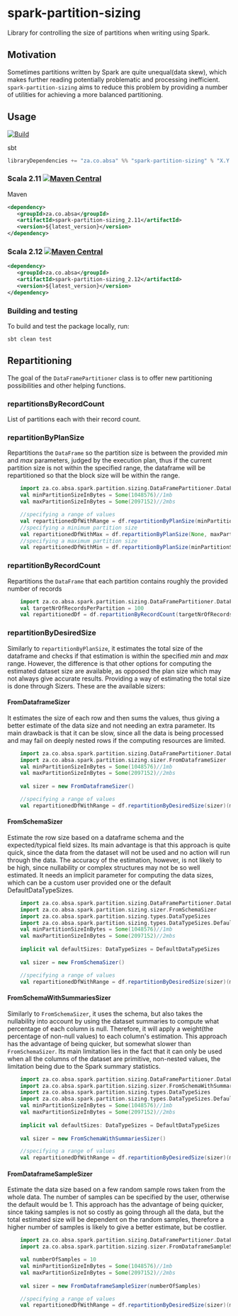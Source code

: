 # spark-partition-sizing

Library for controlling the size of partitions when writing using Spark.

## Motivation
Sometimes partitions written by Spark are quite unequal(data skew), which makes further reading potentially problematic and processing inefficient.
`spark-partition-sizing` aims to reduce this problem by providing a number of utilities for achieving a more balanced partitioning.

## Usage

[![Build](https://github.com/AbsaOSS/spark-partition-sizing/workflows/Build/badge.svg)](https://github.com/AbsaOSS/spark-partition-sizing/actions)

sbt
```scala
libraryDependencies += "za.co.absa" %% "spark-partition-sizing" % "X.Y.Z"
```

### Scala 2.11 [![Maven Central](https://maven-badges.herokuapp.com/maven-central/za.co.absa/spark-partition-sizing_2.11/badge.svg)](https://maven-badges.herokuapp.com/maven-central/za.co.absa/spark-partition-sizing_2.11)

Maven
```xml
<dependency>
   <groupId>za.co.absa</groupId>
   <artifactId>spark-partition-sizing_2.11</artifactId>
   <version>${latest_version}</version>
</dependency>
```

### Scala 2.12 [![Maven Central](https://maven-badges.herokuapp.com/maven-central/za.co.absa/spark-partition-sizing_2.12/badge.svg)](https://maven-badges.herokuapp.com/maven-central/za.co.absa/spark-partition-sizing_2.12)

```xml
<dependency>
   <groupId>za.co.absa</groupId>
   <artifactId>spark-partition-sizing_2.12</artifactId>
   <version>${latest_version}</version>
</dependency>
```

### Building and testing
To build and test the package locally, run:
```
sbt clean test
```

## Repartitioning

The goal of the `DataFramePartitioner` class is to offer new partitioning possibilities and other helping functions.

### repartitionsByRecordCount

List of partitions each with their record count. 

### repartitionByPlanSize

Repartitions the `DataFrame` so the partition size is between the provided _min_ and _max_ parameters, judged by the execution
plan, thus if the current partition size is not within the specified range, the dataframe will be repartitioned so that the 
block size will be within the range.

```scala
    import za.co.absa.spark.partition.sizing.DataFramePartitioner.DataFrameFunctions
    val minPartitionSizeInBytes = Some(1048576)//1mb
    val maxPartitionSizeInBytes = Some(2097152)//2mbs

    //specifying a range of values
    val repartitionedDfWithRange = df.repartitionByPlanSize(minPartitionSizeInBytes, maxPartitionSizeInBytes)
    //specifying a minimum partition size
    val repartitionedDfWithMax = df.repartitionByPlanSize(None, maxPartitionSizeInBytes)
    //specifying a maximum partition size
    val repartitionedDfWithMin = df.repartitionByPlanSize(minPartitionSizeInBytes, None)
```

### repartitionByRecordCount

Repartitions the `DataFrame` that each partition contains roughly the provided number of records

```scala
    import za.co.absa.spark.partition.sizing.DataFramePartitioner.DataFrameFunctions
    val targetNrOfRecordsPerPartition = 100
    val repartitionedDf = df.repartitionByRecordCount(targetNrOfRecordsPerPartition)
```

### repartitionByDesiredSize

Similarly to `repartitionByPlanSize`, it estimates the total size of the dataframe and checks if that estimation is within 
the specified _min_ and _max_ range. However, the difference is that other options for computing the estimated dataset size 
are available, as opposed the plan size which may not always give accurate results.
 Providing a way of estimating the total size is done through Sizers. These are the available sizers:

#### FromDataframeSizer

It estimates the size of each row and then sums the values, thus giving a better estimate of the data size
 and not needing an extra parameter. Its main drawback is that it can be slow, since all the data is being processed and
  may fail on deeply nested rows if the computing resources are limited.

```scala
    import za.co.absa.spark.partition.sizing.DataFramePartitioner.DataFrameFunctions
    import za.co.absa.spark.partition.sizing.sizer.FromDataframeSizer
    val minPartitionSizeInBytes = Some(1048576)//1mb
    val maxPartitionSizeInBytes = Some(2097152)//2mbs
    
    val sizer = new FromDataframeSizer()

    //specifying a range of values
    val repartitionedDfWithRange = df.repartitionByDesiredSize(sizer)(minPartitionSizeInBytes, maxPartitionSizeInBytes)
```

#### FromSchemaSizer

Estimate the row size based on a dataframe schema and the expected/typical field sizes. Its main advantage is that this approach is quite quick, since
 the data from the dataset will not be used and no action will run through the data. The accuracy of the estimation, however,
  is not likely to be high, since nullability or complex structures may not be so well estimated.
  It needs an implicit parameter for computing the data sizes, which can be a custom user provided one or the default DefaultDataTypeSizes.

```scala
    import za.co.absa.spark.partition.sizing.DataFramePartitioner.DataFrameFunctions
    import za.co.absa.spark.partition.sizing.sizer.FromSchemaSizer
    import za.co.absa.spark.partition.sizing.types.DataTypeSizes
    import za.co.absa.spark.partition.sizing.types.DataTypeSizes.DefaultDataTypeSizes
    val minPartitionSizeInBytes = Some(1048576)//1mb
    val maxPartitionSizeInBytes = Some(2097152)//2mbs
    
    implicit val defaultSizes: DataTypeSizes = DefaultDataTypeSizes
    
    val sizer = new FromSchemaSizer()

    //specifying a range of values
    val repartitionedDfWithRange = df.repartitionByDesiredSize(sizer)(minPartitionSizeInBytes, maxPartitionSizeInBytes)
```

#### FromSchemaWithSummariesSizer

Similarly to `FromSchemaSizer`, it uses the schema, but also takes the nullability into account by using the dataset summaries to 
compute what percentage of each column is null. Therefore, it will apply a weight(the percentage of non-null values) to each column's estimation.
This approach has the advantage of being quicker, but somewhat slower than `FromSchemaSizer`.
Its main limitation lies in the fact that it can only be used when all the columns of the dataset are primitive, non-nested values,
 the limitation being due to the Spark summary statistics.

```scala
    import za.co.absa.spark.partition.sizing.DataFramePartitioner.DataFrameFunctions
    import za.co.absa.spark.partition.sizing.sizer.FromSchemaWithSummariesSizer
    import za.co.absa.spark.partition.sizing.types.DataTypeSizes
    import za.co.absa.spark.partition.sizing.types.DataTypeSizes.DefaultDataTypeSizes
    val minPartitionSizeInBytes = Some(1048576)//1mb
    val maxPartitionSizeInBytes = Some(2097152)//2mbs
    
    implicit val defaultSizes: DataTypeSizes = DefaultDataTypeSizes
    
    val sizer = new FromSchemaWithSummariesSizer()

    //specifying a range of values
    val repartitionedDfWithRange = df.repartitionByDesiredSize(sizer)(minPartitionSizeInBytes, maxPartitionSizeInBytes)

```
#### FromDataframeSampleSizer

Estimate the data size based on a few random sample rows taken from the whole data. The number of samples can be specified by the user, otherwise the default would be 1.
This approach has the advantage of being quicker, since taking samples is not so costly as going through all the data,
 but the total estimated size will be dependent on the random samples, therefore a higher number of samples is likely to give a better estimate, but be costlier.

```scala
    import za.co.absa.spark.partition.sizing.DataFramePartitioner.DataFrameFunctions
    import za.co.absa.spark.partition.sizing.sizer.FromDataframeSampleSizer

    val numberOfSamples = 10 
    val minPartitionSizeInBytes = Some(1048576)//1mb
    val maxPartitionSizeInBytes = Some(2097152)//2mbs
    
    val sizer = new FromDataframeSampleSizer(numberOfSamples)

    //specifying a range of values
    val repartitionedDfWithRange = df.repartitionByDesiredSize(sizer)(minPartitionSizeInBytes, maxPartitionSizeInBytes)
```
